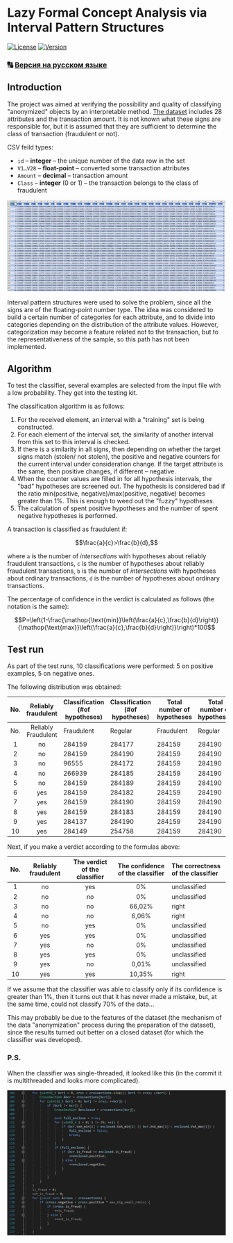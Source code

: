 # Lazy Formal Concept Analysis via Interval Pattern Structures

[![License](https://img.shields.io/badge/LICENSE-MIT-green?style=flat)](/LICENSE)  [![Version](https://img.shields.io/badge/VERSION-DEMO-yellow?style=flat)](https://github.com/mixaisealx/LazyFCA-IPS-demo/releases)
### :capital_abcd: [Версия на русском языке](/README-ru.md)

## Introduction

The project was aimed at verifying the possibility and quality of classifying "anonymized" objects by an interpretable method. [The dataset](https://www.kaggle.com/datasets/nelgiriyewithana/credit-card-fraud-detection-dataset-2023) includes 28 attributes and the transaction amount. It is not known what these signs are responsible for, but it is assumed that they are sufficient to determine the class of transaction (fraudulent or not).

CSV feild types:

* `id` – **integer** – the unique number of the data row in the set
* `V1…V28` – **float-point** – converted some transaction attributes
* `Amount` – **decimal** – transaction amount
* `Class` – **integer** (0 or 1) – the transaction belongs to the class of fraudulent

![](example_dataset.png)

Interval pattern structures were used to solve the problem, since all the signs are of the floating-point number type. The idea was considered to build a certain number of categories for each attribute, and to divide into categories depending on the distribution of the attribute values. However, categorization may become a feature related not to the transaction, but to the representativeness of the sample, so this path has not been implemented.

## Algorithm

To test the classifier, several examples are selected from the input file with a low probability. They get into the testing kit.

The classification algorithm is as follows:

1. For the received element, an interval with a "training" set is being constructed.
2. For each element of the interval set, the similarity of another interval from this set to this interval is checked.
3. If there is a similarity in all signs, then depending on whether the target signs match (stolen/ not stolen), the positive and negative counters for the current interval under consideration change. If the target attribute is the same, then positive changes, if different – negative.
4. When the counter values are filled in for all hypothesis intervals, the "bad" hypotheses are screened out. The hypothesis is considered bad if the ratio min(positive, negative)/max(positive, negative) becomes greater than 1%. This is enough to weed out the "fuzzy" hypotheses.
5. The calculation of spent positive hypotheses and the number of spent negative hypotheses is performed.

A transaction is classified as fraudulent if: 

$$\frac{a}{c}>\frac{b}{d},$$

where `a` is the number of *intersections* with hypotheses about reliably fraudulent transactions, `c` is the number of hypotheses about reliably fraudulent transactions, `b` is the number of *intersections* with hypotheses about ordinary transactions, `d` is the number of hypotheses about ordinary transactions.

The percentage of confidence in the verdict is calculated as follows (the notation is the same):

$$P=\left(1-\frac{\mathop{\text{min}}\left(\frac{a}{c},\frac{b}{d}\right)}{\mathop{\text{max}}\left(\frac{a}{c},\frac{b}{d}\right)}\right)*100$$

## Test run

As part of the test runs, 10 classifications were performed: 5 on positive examples, 5 on negative ones.

The following distribution was obtained:

| No. | Reliably fraudulent | Classification (#of hypotheses) | Classification (#of hypotheses) | Total number of hypotheses | Total number of hypotheses |
| :--: | :--: | ---- | ---- | ---- | ---- |
| No. | Reliably Fraudulent | Fraudulent | Regular | Fraudulent | Regular |
| 1 | no | 284159 | 284177 | 284159 | 284190 |
| 2 | no | 284159 | 284190  | 284159 | 284190 |
| 3 | no | 96555 | 284172 | 284159 | 284190 |
| 4 | no | 266939 | 284185 | 284159 | 284190 |
| 5 | no | 284159 | 284189 | 284159 | 284190 |
| 6 | yes | 284159 | 284182 | 284159 | 284190 |
| 7 | yes | 284159 | 284190 | 284159 | 284190 |
| 8 | yes | 284159 | 284183 | 284159 | 284190 |
| 9 | yes | 284137 | 284190 | 284159 | 284190 |
| 10 | yes | 284149  | 254758 | 284159 | 284190 |


Next, if you make a verdict according to the formulas above:

| No. | Reliably fraudulent | The verdict of the classifier | The confidence of the classifier | The correctness of the classifier |
| :--: | :--: | :--: | :--: | :-- |
| 1 | no | yes | 0% | unclassified |
| 2 | no | no | 0% | unclassified |
| 3 | no | no | 66,02% | right |
| 4 | no | no | 6,06% | right |
| 5 | no | yes | 0% | unclassified |
| 6 | yes | yes | 0% | unclassified |
| 7 | yes | no | 0% | unclassified |
| 8 | yes | yes | 0% | unclassified |
| 9 | yes | no | 0,01% | unclassified |
| 10 | yes | yes | 10,35% | right |

If we assume that the classifier was able to classify only if its confidence is greater than 1%, then it turns out that it has never made a mistake, but, at the same time, could not classify 70% of the data...

This may probably be due to the features of the dataset (the mechanism of the data "anonymization" process during the preparation of the dataset), since the results turned out better on a closed dataset (for which the classifier was developed).

### P.S.

When the classifier was single-threaded, it looked like this (in the commit it is multithreaded and looks more complicated).

![](single_thread_classifier.png)